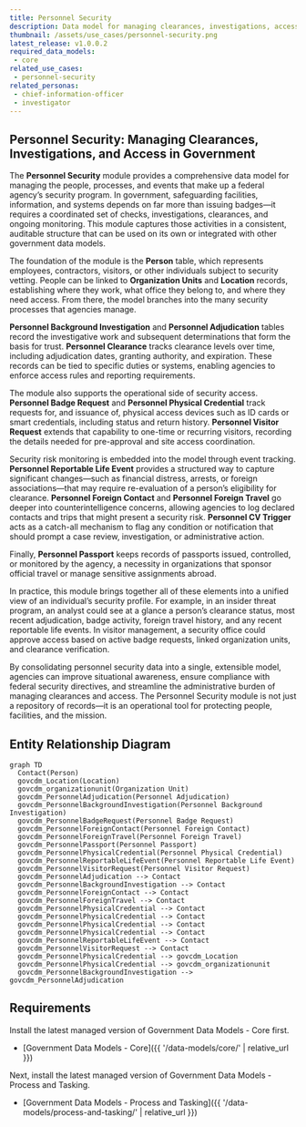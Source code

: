 ```yaml
---
title: Personnel Security
description: Data model for managing clearances, investigations, access, and security events. It supports the full lifecycle of personnel security, from background checks to badge issuance and risk monitoring.
thumbnail: /assets/use_cases/personnel-security.png
latest_release: v1.0.0.2
required_data_models:
 - core
related_use_cases:
 - personnel-security
related_personas:
 - chief-information-officer
 - investigator
---
```


## Personnel Security: Managing Clearances, Investigations, and Access in Government

The **Personnel Security** module provides a comprehensive data model for managing the people, processes, and events that make up a federal agency’s security program. In government, safeguarding facilities, information, and systems depends on far more than issuing badges—it requires a coordinated set of checks, investigations, clearances, and ongoing monitoring. This module captures those activities in a consistent, auditable structure that can be used on its own or integrated with other government data models.

The foundation of the module is the **Person** table, which represents employees, contractors, visitors, or other individuals subject to security vetting. People can be linked to **Organization Units** and **Location** records, establishing where they work, what office they belong to, and where they need access. From there, the model branches into the many security processes that agencies manage.

**Personnel Background Investigation** and **Personnel Adjudication** tables record the investigative work and subsequent determinations that form the basis for trust. **Personnel Clearance** tracks clearance levels over time, including adjudication dates, granting authority, and expiration. These records can be tied to specific duties or systems, enabling agencies to enforce access rules and reporting requirements.

The module also supports the operational side of security access. **Personnel Badge Request** and **Personnel Physical Credential** track requests for, and issuance of, physical access devices such as ID cards or smart credentials, including status and return history. **Personnel Visitor Request** extends that capability to one-time or recurring visitors, recording the details needed for pre-approval and site access coordination.

Security risk monitoring is embedded into the model through event tracking. **Personnel Reportable Life Event** provides a structured way to capture significant changes—such as financial distress, arrests, or foreign associations—that may require re-evaluation of a person’s eligibility for clearance. **Personnel Foreign Contact** and **Personnel Foreign Travel** go deeper into counterintelligence concerns, allowing agencies to log declared contacts and trips that might present a security risk. **Personnel CV Trigger** acts as a catch-all mechanism to flag any condition or notification that should prompt a case review, investigation, or administrative action.

Finally, **Personnel Passport** keeps records of passports issued, controlled, or monitored by the agency, a necessity in organizations that sponsor official travel or manage sensitive assignments abroad.

In practice, this module brings together all of these elements into a unified view of an individual’s security profile. For example, in an insider threat program, an analyst could see at a glance a person’s clearance status, most recent adjudication, badge activity, foreign travel history, and any recent reportable life events. In visitor management, a security office could approve access based on active badge requests, linked organization units, and clearance verification.

By consolidating personnel security data into a single, extensible model, agencies can improve situational awareness, ensure compliance with federal security directives, and streamline the administrative burden of managing clearances and access. The Personnel Security module is not just a repository of records—it is an operational tool for protecting people, facilities, and the mission.

## Entity Relationship Diagram

```mermaid
graph TD
  Contact(Person)
  govcdm_Location(Location)
  govcdm_organizationunit(Organization Unit)
  govcdm_PersonnelAdjudication(Personnel Adjudication)
  govcdm_PersonnelBackgroundInvestigation(Personnel Background Investigation)
  govcdm_PersonnelBadgeRequest(Personnel Badge Request)
  govcdm_PersonnelForeignContact(Personnel Foreign Contact)
  govcdm_PersonnelForeignTravel(Personnel Foreign Travel)
  govcdm_PersonnelPassport(Personnel Passport)
  govcdm_PersonnelPhysicalCredential(Personnel Physical Credential)
  govcdm_PersonnelReportableLifeEvent(Personnel Reportable Life Event)
  govcdm_PersonnelVisitorRequest(Personnel Visitor Request)
  govcdm_PersonnelAdjudication --> Contact
  govcdm_PersonnelBackgroundInvestigation --> Contact
  govcdm_PersonnelForeignContact --> Contact
  govcdm_PersonnelForeignTravel --> Contact
  govcdm_PersonnelPhysicalCredential --> Contact
  govcdm_PersonnelPhysicalCredential --> Contact
  govcdm_PersonnelPhysicalCredential --> Contact
  govcdm_PersonnelPhysicalCredential --> Contact
  govcdm_PersonnelReportableLifeEvent --> Contact
  govcdm_PersonnelVisitorRequest --> Contact
  govcdm_PersonnelPhysicalCredential --> govcdm_Location
  govcdm_PersonnelPhysicalCredential --> govcdm_organizationunit
  govcdm_PersonnelBackgroundInvestigation --> govcdm_PersonnelAdjudication
```

## Requirements

Install the latest managed version of Government Data Models - Core first.

  - [Government Data Models - Core]({{ '/data-models/core/' | relative_url }})

Next, install the latest managed version of Government Data Models - Process and Tasking.

  - [Government Data Models - Process and Tasking]({{ '/data-models/process-and-tasking/' | relative_url }})